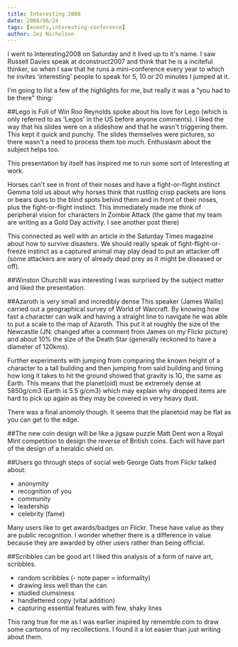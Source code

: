 ```yaml
---
title: Interesting 2008
date: 2008/06/24
tags: [events,interesting-conference]
author: Jez Nicholson
---
```

I went to Interesting2008 on Saturday and it lived up to it's name. I saw Russell Davies speak at dconstruct2007 and think that he is a inciteful thinker, so when I saw that he runs a mini-conference every year to which he invites 'interesting' people to speak for 5, 10 or 20 minutes I jumped at it.

I'm going to list a few of the highlights for me, but really it was a "you had to be there" thing:

##Lego is Full of Win
Roo Reynolds spoke about his love for Lego (which is only referred to as 'Legos' in the US before anyone comments). I liked the way that his slides were on a slideshow and that he wasn't triggering them. This kept it quick and punchy. The slides themselves were pictures, so there wasn't a need to process them too much. Enthusiasm about the subject helps too.

This presentation by itself has inspired me to run some sort of Interesting at work.

Horses can't see in front of their noses and have a fight-or-flight instinct
Gemma told us about why horses think that rustling crisp packets are lions or bears dues to the blind spots behind them and in front of their noses, plus the fight-or-flight instinct. This immediately made me think of peripheral vision for characters in Zombie Attack (the game that my team are writing as a Gold Day activity. I see another post there)

This connected as well with an article in the Saturday Times magazine about how to survive disasters. We should really speak of fight-flight-or-freeze instinct as a captured animal may play dead to put an attacker off (some attackers are wary of already dead prey as it might be diseased or off).

##Winston Churchill was interesting
I was surprised by the subject matter and liked the presentation.

##Azaroth is very small and incredibly dense
This speaker (James Wallis) carried out a geographical survey of World of Warcraft. By knowing how fast a character can walk and having a straight line to navigate he was able to put a scale to the map of Azaroth. This put it at roughly the size of the Newcastle (JN: changed after a comment from James on my Flickr picture) and about 10% the size of the Death Star (generally reckoned to have a diameter of 120kms).

Further experiments with jumping from comparing the known height of a character to a tall building and then jumping from said building and timing how long it takes to hit the ground showed that gravity is 1G, the same as Earth. This means that the planet(oid) must be extremely dense at 5850g/cm3 (Earth is 5.5 g/cm3) which may explain why dropped items are hard to pick up again as they may be covered in very heavy dust.

There was a final anomoly though. It seems that the planetoid may be flat as you can get to the edge.

##The new coin design will be like a jigsaw puzzle
Matt Dent won a Royal Mint competition to design the reverse of British coins. Each will have part of the design of a heraldic shield on.

##Users go through steps of social web
George Oats from Flickr talked about:

* anonymity
* recognition of you
* community
* leadership
* celebrity (fame)

Many users like to get awards/badges on Flickr. These have value as they are public recognition. I wonder whether there is a difference in value because they are awarded by other users rather than being official.

##Scribbles can be good art
I liked this analysis of a form of naive art, scribbles.

* random scribbles (- note paper = informality)
* drawing less well than the can
* studied clumsiness
* handlettered copy (vital addition)
* capturing essential features with few, shaky lines

This rang true for me as I was earlier inspired by rememble.com to draw some cartoons of my recollections. I found it a lot easier than just writing about them.